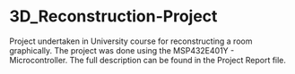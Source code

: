 # 3D_Reconstruction-Project
Project undertaken in University course for reconstructing a room graphically. The project was done using the MSP432E401Y - Microcontroller. The full description can be found in the Project Report file.
